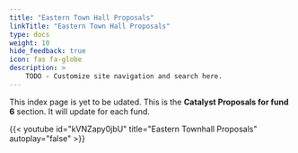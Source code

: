 ```yaml
---
title: "Eastern Town Hall Proposals"
linkTitle: "Eastern Town Hall Proposals"
type: docs
weight: 10
hide_feedback: true
icon: fas fa-globe
description: >
    TODO - Customize site navigation and search here.    
---
```


This index page is yet to be udated. 
This is the **Catalyst Proposals for fund 6** section. It will update for each fund.

{{< youtube id="kVNZapy0jbU" title="Eastern Townhall Proposals" autoplay="false"  >}}